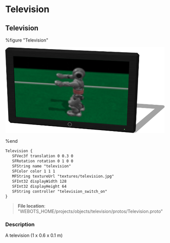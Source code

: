 # Television

## Television

%figure "Television"

![Television-image](images/objects/television/Television/model.png)

%end

```
Television {
   SFVec3f translation 0 0.3 0
   SFRotation rotation 0 1 0 0
   SFString name "television"
   SFColor color 1 1 1
   MFString textureUrl "textures/television.jpg"
   SFInt32 displayWidth 128
   SFInt32 displayHeight 64
   SFString controller "television_switch_on"
}
```

> **File location**: "WEBOTS\_HOME/projects/objects/television/protos/Television.proto"

### Description

A television (1 x 0.6 x 0.1 m)

